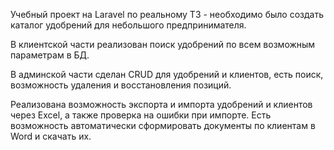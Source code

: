  Учебный проект на Laravel по реальному ТЗ - необходимо было создать каталог удобрений для небольшого предпринимателя.

В клиентской части реализован поиск удобрений по всем возможным параметрам в БД.

В админской части сделан CRUD для удобрений и клиентов, есть поиск, возможность удаления и восстановления позиций.

Реализована возможность экспорта и импорта удобрений и клиентов через Excel, а также проверка на ошибки при импорте. Есть возможность автоматически сформировать документы по клиентам в Word и скачать их. 
